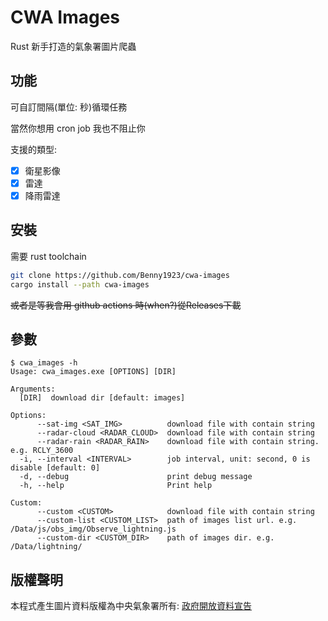 # CWA Images

Rust 新手打造的氣象署圖片爬蟲

## 功能

可自訂間隔(單位: 秒)循環任務

當然你想用 cron job 我也不阻止你

支援的類型:
- [x] 衛星影像
- [x] 雷達
- [x] 降雨雷達

## 安裝

需要 rust toolchain

```sh
git clone https://github.com/Benny1923/cwa-images
cargo install --path cwa-images
```

~~或者是等我會用 github actions 時(when?)從Releases下載~~

## 參數

```
$ cwa_images -h 
Usage: cwa_images.exe [OPTIONS] [DIR]

Arguments:
  [DIR]  download dir [default: images]

Options:
      --sat-img <SAT_IMG>          download file with contain string
      --radar-cloud <RADAR_CLOUD>  download file with contain string
      --radar-rain <RADAR_RAIN>    download file with contain string. e.g. RCLY_3600
  -i, --interval <INTERVAL>        job interval, unit: second, 0 is disable [default: 0]
  -d, --debug                      print debug message
  -h, --help                       Print help

Custom:
      --custom <CUSTOM>            download file with contain string
      --custom-list <CUSTOM_LIST>  path of images list url. e.g. /Data/js/obs_img/Observe_lightning.js
      --custom-dir <CUSTOM_DIR>    path of images dir. e.g. /Data/lightning/
```

## 版權聲明

本程式產生圖片資料版權為中央氣象署所有: [政府開放資料宣告](https://www.cwa.gov.tw/V8/C/information.html)
